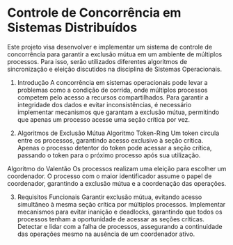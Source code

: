 # Controle de Concorrência em Sistemas Distribuídos
Este projeto visa desenvolver e implementar um sistema de controle de concorrência para garantir a exclusão mútua em um ambiente de múltiplos processos. Para isso, serão utilizados diferentes algoritmos de sincronização e eleição discutidos na disciplina de Sistemas Operacionais.

1. Introdução
A concorrência em sistemas operacionais pode levar a problemas como a condição de corrida, onde múltiplos processos competem pelo acesso a recursos compartilhados. Para garantir a integridade dos dados e evitar inconsistências, é necessário implementar mecanismos que garantam a exclusão mútua, permitindo que apenas um processo acesse uma seção crítica por vez.

2. Algoritmos de Exclusão Mútua
Algoritmo Token-Ring
Um token circula entre os processos, garantindo acesso exclusivo à seção crítica. Apenas o processo detentor do token pode acessar a seção crítica, passando o token para o próximo processo após sua utilização.

Algoritmo do Valentão
Os processos realizam uma eleição para escolher um coordenador. O processo com o maior identificador assume o papel de coordenador, garantindo a exclusão mútua e a coordenação das operações.

3. Requisitos Funcionais
Garantir exclusão mútua, evitando acesso simultâneo à mesma seção crítica por múltiplos processos.
Implementar mecanismos para evitar inanição e deadlocks, garantindo que todos os processos tenham a oportunidade de acessar as seções críticas.
Detectar e lidar com a falha de processos, assegurando a continuidade das operações mesmo na ausência de um coordenador ativo.
